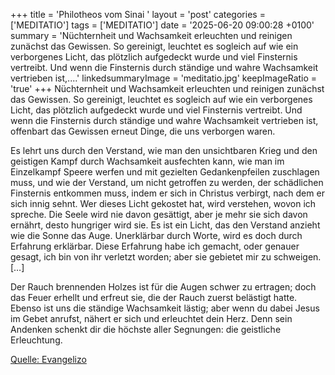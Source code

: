 +++
title = 'Philotheos vom Sinai '
layout = 'post'
categories = ['MEDITATIO']
tags = ['MEDITATIO']
date = '2025-06-20 09:00:28 +0100'
summary = 'Nüchternheit und Wachsamkeit erleuchten und reinigen zunächst das Gewissen. So gereinigt, leuchtet es sogleich auf wie ein verborgenes Licht, das plötzlich aufgedeckt wurde und viel Finsternis vertreibt. Und wenn die Finsternis durch ständige und wahre Wachsamkeit vertrieben ist,....'
linkedsummaryImage = 'meditatio.jpg'
keepImageRatio = 'true'
+++
Nüchternheit und Wachsamkeit erleuchten und reinigen zunächst das Gewissen. So gereinigt, leuchtet es sogleich auf wie ein verborgenes Licht, das plötzlich aufgedeckt wurde und viel Finsternis vertreibt. Und wenn die Finsternis durch ständige und wahre Wachsamkeit vertrieben ist, offenbart das Gewissen erneut Dinge, die uns verborgen waren.<!--more-->
 
Es lehrt uns durch den Verstand, wie man den unsichtbaren Krieg und den geistigen Kampf durch Wachsamkeit ausfechten kann, wie man im Einzelkampf Speere werfen und mit gezielten Gedankenpfeilen zuschlagen muss, und wie der Verstand, um nicht getroffen zu werden, der schädlichen Finsternis entkommen muss, indem er sich in Christus verbirgt, nach dem er sich innig sehnt. Wer dieses Licht gekostet hat, wird verstehen, wovon ich spreche. Die Seele wird nie davon gesättigt, aber je mehr sie sich davon ernährt, desto hungriger wird sie. Es ist ein Licht, das den Verstand anzieht wie die Sonne das Auge. Unerklärbar durch Worte, wird es doch durch Erfahrung erklärbar. Diese Erfahrung habe ich gemacht, oder genauer gesagt, ich bin von ihr verletzt worden; aber sie gebietet mir zu schweigen. […]
 
Der Rauch brennenden Holzes ist für die Augen schwer zu ertragen; doch das Feuer erhellt und erfreut sie, die der Rauch zuerst belästigt hatte. Ebenso ist uns die ständige Wachsamkeit  lästig; aber wenn du dabei Jesus im Gebet anrufst, nähert er sich und erleuchtet dein Herz. Denn sein Andenken schenkt dir die höchste aller Segnungen: die geistliche Erleuchtung.



[Quelle: Evangelizo](https://evangeliumtagfuertag.org/DE/gospel)
